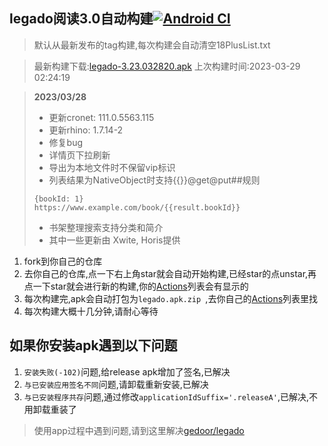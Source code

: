 ## legado阅读3.0自动构建[![Android CI](https://github.com/10bits/gedoor-Build/workflows/Android%20CI/badge.svg)](https://github.com/10bits/gedoor-Build/actions)

> 默认从最新发布的tag构建,每次构建会自动清空18PlusList.txt

> 最新构建下载:[legado-3.23.032820.apk](https://github.com/rainard/gedoor-Build/releases/download/legado-3.23.032820/legado-3.23.032820.apk) 上次构建时间:2023-03-29 02:24:19
<!--start-->
> **2023/03/28**
> 
> * 更新cronet: 111.0.5563.115
> * 更新rhino: 1.7.14-2
> * 修复bug
> * 详情页下拉刷新
> * 导出为本地文件时不保留vip标识
> * 列表结果为NativeObject时支持{{}}@get@put##规则
> ```
> {bookId: 1}
> https://www.example.com/book/{{result.bookId}}
> ```
> 
> * 书架整理搜索支持分类和简介
> * 其中一些更新由 Xwite, Horis提供
<!--end-->
  
1. fork到你自己的仓库
2. 去你自己的仓库,点一下右上角star就会自动开始构建,已经star的点unstar,再点一下star就会进行新的构建,你的[Actions](https://github.com/10bits/gedoor-Build/actions)列表会有显示的
3. 每次构建完,apk会自动打包为`legado.apk.zip
`,去你自己的[Actions](https://github.com/10bits/gedoor-Build/actions)列表里找
4. 每次构建大概十几分钟,请耐心等待

## 如果你安装apk遇到以下问题

1. `安装失败(-102)`问题,给release apk增加了签名,已解决
2. `与已安装应用签名不同`问题,请卸载重新安装,已解决
3. `与已安装程序共存`问题,通过修改`applicationIdSuffix='.releaseA'`,已解决,不用卸载重装了
> 使用app过程中遇到问题,请到这里解决[gedoor/legado](https://github.com/gedoor/legado/issues)


